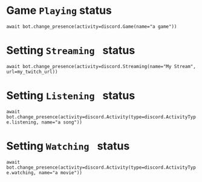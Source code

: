 # Game `Playing` status
`await bot.change_presence(activity=discord.Game(name="a game"))`

# Setting `Streaming ` status
`await bot.change_presence(activity=discord.Streaming(name="My Stream", url=my_twitch_url))`

# Setting `Listening ` status
`await bot.change_presence(activity=discord.Activity(type=discord.ActivityType.listening, name="a song"))`

# Setting `Watching ` status
`await bot.change_presence(activity=discord.Activity(type=discord.ActivityType.watching, name="a movie"))`